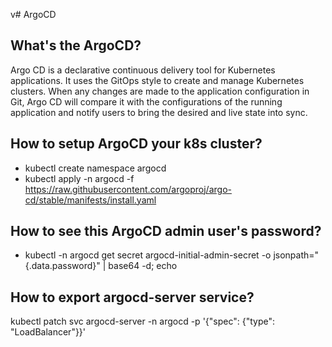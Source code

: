 v# ArgoCD

## What's the ArgoCD?

Argo CD is a declarative continuous delivery tool for Kubernetes applications. 
It uses the GitOps style to create and manage Kubernetes clusters. When any changes are made to the application configuration in Git, Argo CD will compare it with the configurations of the running application and notify users to bring the desired and live state into sync.

## How to setup ArgoCD your k8s cluster?

- kubectl create namespace argocd
- kubectl apply -n argocd -f https://raw.githubusercontent.com/argoproj/argo-cd/stable/manifests/install.yaml

## How to see this ArgoCD admin user's password?

- kubectl -n argocd get secret argocd-initial-admin-secret -o jsonpath="{.data.password}" | base64 -d; echo

## How to export argocd-server service?

kubectl patch svc argocd-server -n argocd -p '{"spec": {"type": "LoadBalancer"}}'
